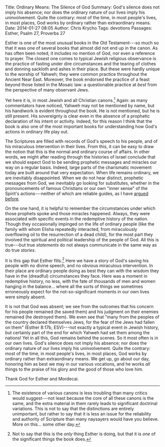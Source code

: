 Title: Ordinary Means: The Silence of God
Summary: God's silence does not imply his absence; nor does the ordinary nature of our lives imply his uninvolvement. Quite the contrary: most of the time, in most people's lives, in most places, God works by ordinary rather than extraordinary means.
Date: 2014-01-27 08:05
Author: Chris Krycho
Tags: devotions
Passages: Esther, Psalm 27, Proverbs 27
<!--Template: devotions-->

Esther is one of the most unusual books in the Old Testament---so much so that it was one of several books that almost did not end up in the canon. As has often been noted, it includes no mention of God, nor even a reference to prayer. The closest one comes to typical Jewish religious observance is the practice of fasting under dire circumstances and the tearing of clothes and donning sackloth and ashes in their place. But these were hardly unique to the worship of Yahweh; they were common practice throughout the Ancient Near East. Moreover, the book endorsed the practice of a feast beyond those listed in the Mosaic law: a questionable practice at *best* from the perspective of many observant Jews.

Yet here it is, in most Jewish and all Christian canons.[^canon] Again: as many commentators have noticed, Yahweh may not be mentioned by name, but his handiwork is evident throughout the book. He is not mentioned, but he is still present. His sovereignty is clear even in the absence of a prophetic declaration of his intent or activity. Indeed, for this reason I think that the book is also one of the most important books for understanding how God's actions in ordinary life play out.

The Scriptures are filled with records of God's speech to his people, and of his miraculous intervention in their lives. From this, it can be easy to draw the notion that this is the normal and ordinary course of affairs. In other words, we might after reading through the histories of Israel conclude that we should expect God to be sending prophetic messages and miracles our way on a regular basis. Indeed,  large parts of the charismatic movement today are built around that very expectation. When life remains ordinary, we are inevitably disappointed. When we do not hear distinct, prophetic messages from God, we inevitably go looking for substitutes, whether in the pronouncements of famous Christians or our own "inner sense" of the Spirit's actions---neither of which are reliable guides, as I have [argued before](http://2012-2013.chriskrycho.com/theology/will-of-god/).

On the one hand, it is helpful to remember the circumstances under which those prophets spoke and those miracles happened. Always, they were associated with specific events in the redemptive history of the nation. Though they occasionally impinged on the life of ordinary people (like the family with whom Elisha repeatedly interacted, from miraculously overflowing oil to the resurrection of a dead child), for the most part they involved the spiritual and political leadership of the people of God. All this is true---but true *statements* do not always communicate in the same way as do true *stories*.

It is this gap that Esther fills.[^gap] Here we have a story of God's saving his people with no divine speech, and no obvious miraculous intervention. In their place are ordinary people doing as best they can with the wisdom they have in the (dreadful) circumstances they face. Here was a moment in redemptive history, no less, with the fate of thousands of men and women hanging in the balance... where all the sorts of things we sometimes erroneously expect for the not-so-significant moments in our own lives were simply absent.

It is not that God was absent; we see from the outcomes that his concern for his people remained (he saved them) and his judgment on their enemies remained (he destroyed them). We even see that "many from the peoples of the country declared themselves Jews, for the fear of the Jews had fallen on them" (Esther 8:17b, ESV)---not exactly a typical event in Jewish history, but certainly part of the end for which Yahweh had set them among the nations! Yet in all this, God remains behind the scenes. So it most often is in our own lives. God's silence does not imply his absence; nor does the ordinary nature of our lives imply his uninvolvement. Quite the contrary: most of the time, in most people's lives, in most places, God works by ordinary rather than extraordinary means. We get up, go about our day, honoring him as best we may in our various vocations, and he works *all* things to the praise of his glory and the good of those who love him.

Thank God for Esther and Mordecai.

[^canon]: The existence of various canons is less troubling than many critics would suggest---not least because the core of all these canons is the same, and the extra material in them rarely leads to significant doctrinal variations. This is not to say that the distinctions are entirely unimportant, but rather to say that it is less an issue for the reliability and authority of Scripture than many naysayers would have you believe. More on this... some other day.

[^gap]: Not to say that this is the *only* thing Esther is doing, but that it is *one* of the significant things the book does.